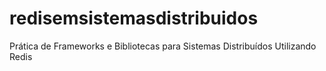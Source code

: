 # redisemsistemasdistribuidos
Prática de Frameworks e Bibliotecas para Sistemas Distribuídos Utilizando Redis
